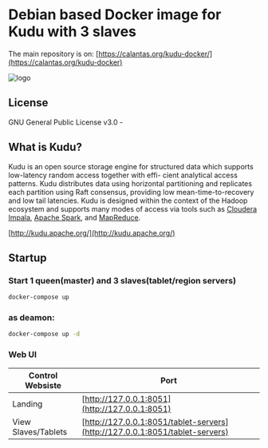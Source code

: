 # Debian based Docker image for Kudu with 3 slaves

The main repository is on:
[https://calantas.org/kudu-docker/](https://calantas.org/kudu-docker)

![logo](http://getkudu.io/img/logo.png)

## License
GNU General Public License v3.0 -

## What is Kudu?
Kudu is an open source storage engine for structured data which supports low-latency random access together with effi- cient analytical access patterns. Kudu distributes data using horizontal partitioning and replicates each partition using Raft consensus, providing low mean-time-to-recovery and low tail latencies. Kudu is designed within the context of the Hadoop ecosystem and supports many modes of access via tools such as [Cloudera Impala](http://impala.io/), [Apache Spark](http://spark.apache.org/), and [MapReduce](https://hadoop.apache.org/).

[http://kudu.apache.org/](http://kudu.apache.org/)

## Startup 

### Start 1 queen(master) and 3 slaves(tablet/region servers)
```bash
docker-compose up 
```
### as deamon:
```bash
docker-compose up -d
```



### Web UI
| Control Websiste               | Port                                              |
| ----------------------- |-------------------------------------------------- |
| Landing                 | [http://127.0.0.1:8051](http://127.0.0.1:8051)  |
| View Slaves/Tablets     | [http://127.0.0.1:8051/tablet-servers](http://127.0.0.1:8051/tablet-servers)  |



